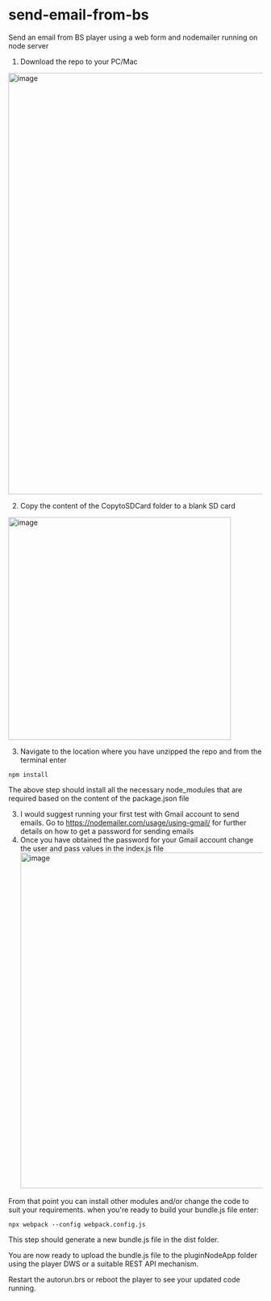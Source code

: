 # send-email-from-bs
Send an email from BS player using a web form and nodemailer running on node server

1. Download the repo to your PC/Mac

<img width="834" alt="image" src="https://github.com/RomeoLB/send-email-from-bs/assets/136584791/89877902-9359-45a5-be3d-442d1139765e">

2. Copy the content of the CopytoSDCard folder to a blank SD card

<img width="441" alt="image" src="https://github.com/RomeoLB/iframe-login/assets/136584791/446dcdbe-4447-472e-af11-1ac4f4376e6b">
   
3. Navigate to the location where you have unzipped the repo and from the terminal enter 

``npm install``

The above step should install all the necessary node_modules that are required based on the content of the package.json file

3. I would suggest running your first test with Gmail account to send emails. Go to https://nodemailer.com/usage/using-gmail/ for further details on how to get a password for sending emails
4. Once you have obtained the password for your Gmail account change the user and pass values in the index.js file
   <img width="664" alt="image" src="https://github.com/RomeoLB/send-email-from-bs/assets/136584791/80590caf-f0c0-4be6-a9a7-800aa6bc913d">

From that point you can install other modules and/or change the code to suit your requirements. when you're ready to build your bundle.js file enter:

``npx webpack --config webpack.config.js``

This step should generate a new bundle.js file in the dist folder.

You are now ready to upload the bundle.js file to the pluginNodeApp folder using the player DWS or a suitable REST API mechanism.

Restart the autorun.brs or reboot the player to see your updated code running.


   
